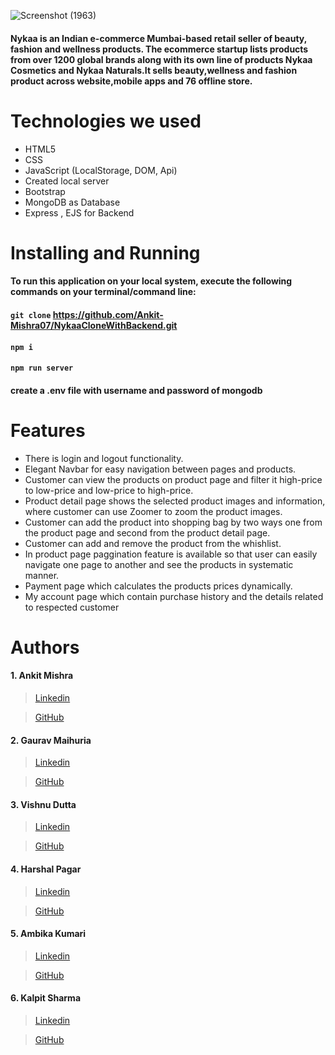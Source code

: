 
![Screenshot (1963)](https://user-images.githubusercontent.com/61643245/146307454-b6b04eec-d2bf-4036-b66a-9a690c4cd706.png)


#### Nykaa is an Indian e-commerce Mumbai-based retail seller of beauty, fashion and wellness products. The ecommerce startup lists products from over 1200 global brands along with its own line of products Nykaa Cosmetics and Nykaa Naturals.It sells beauty,wellness and fashion product across website,mobile apps and 76 offline store.


# Technologies we used 
* HTML5
* CSS
* JavaScript (LocalStorage, DOM, Api)
* Created local server
* Bootstrap
* MongoDB as Database
* Express , EJS for Backend

# Installing and Running

#### To run this application on your local system, execute the following commands on your terminal/command line:
#### `git clone` https://github.com/Ankit-Mishra07/NykaaCloneWithBackend.git
#### `npm i`
#### `npm run server`
#### create a .env file with username and password of mongodb

# Features
* There is login and logout functionality.
* Elegant Navbar for easy navigation between pages and products.
* Customer can view the products on product page and filter it high-price to low-price and low-price to high-price.
* Product detail page shows the selected product images and information, where customer can use Zoomer to zoom the product images.
* Customer can add the product into shopping bag by two ways one from the product page and second from the product detail page.
* Customer can add and remove the product from the whishlist.
* In product page paggination feature is available so that user can easily navigate one page to another and see the products in systematic manner.
* Payment page which calculates the products prices dynamically.
* My account page which contain purchase history and the details related to respected customer


# Authors
#### 1. Ankit Mishra
>  [Linkedin](https://www.linkedin.com/in/ankit-mishra-b96594195)

>  [GitHub](https://github.com/Ankit-Mishra07)
#### 2. Gaurav Maihuria 
> [Linkedin](https://www.linkedin.com/in/gaurav-maihuria/)

> [GitHub](https://github.com/gaurav16-lang)
#### 3. Vishnu Dutta
> [Linkedin](https://www.linkedin.com/in/vishnu-dutta-90baba20b/)

> [GitHub](https://github.com/vishnudutta1)
#### 4. Harshal Pagar
> [Linkedin](http://www.linkedin.com/in/harshal-pagar-7324a4209)

> [GitHub](https://github.com/harshpagar)

#### 5. Ambika Kumari
> [Linkedin](https://www.linkedin.com/in/ambika-kumari-5aa792165)

> [GitHub](https://github.com/ambika13kumari)

#### 6. Kalpit Sharma
> [Linkedin](http://www.linkedin.com/in/kalpit-sharma1998)

> [GitHub](https://github.com/Kalpit1998)

